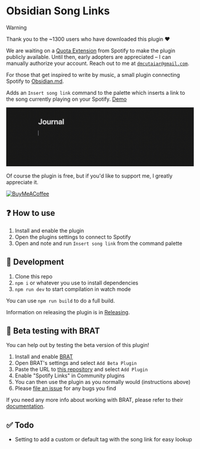 # Obsidian Song Links

> [!WARNING]
> Thank you to the ~1300 users who have downloaded this plugin ❤️
>
> We are waiting on a [Quota Extension](https://github.com/Cutaiar/obsidian-song-links/issues/5) from Spotify to make the plugin publicly available. Until then, early adopters are appreciated – I can manually authorize your account. Reach out to me at [`dmcutaiar@gmail.com`](mailto:dmcutaiar@gmail.com).

For those that get inspired to write by music, a small plugin connecting Spotify to [Obsidian.md](https://obsidian.md/).

Adds an `Insert song link` command to the palette which inserts a link to the song currently playing on your Spotify. [Demo](https://www.youtube.com/watch?v=Qzs3ssqKk2Y)

<a href="https://www.youtube.com/watch?v=Qzs3ssqKk2Y">![GIF Demo](./obsidian-song-links-demo.gif)</a>

Of course the plugin is free, but if you'd like to support me, I greatly appreciate it.

[<img src="https://cdn.buymeacoffee.com/buttons/v2/default-yellow.png" alt="BuyMeACoffee" width="120">](https://www.buymeacoffee.com/cutaiar)

## ❓ How to use

1. Install and enable the plugin
2. Open the plugins settings to connect to Spotify
3. Open and note and run `Insert song link` from the command palette

## 🔨 Development

1. Clone this repo
2. `npm i` or whatever you use to install dependencies
3. `npm run dev` to start compilation in watch mode

You can use `npm run build` to do a full build.

Information on releasing the plugin is in [Releasing](./Releasing.md).

## 👶 Beta testing with BRAT

You can help out by testing the beta version of this plugin!

1. Install and enable [BRAT](https://github.com/TfTHacker/obsidian42-brat)
2. Open BRAT's settings and select `Add Beta Plugin`
3. Paste the URL to [this repository](https://github.com/Cutaiar/obsidian-song-links) and select `Add Plugin`
4. Enable "Spotify Links" in Community plugins
5. You can then use the plugin as you normally would (instructions above)
6. Please [file an issue](https://github.com/Cutaiar/obsidian-song-links/issues/new) for any bugs you find

If you need any more info about working with BRAT, please refer to their [documentation](https://tfthacker.com/Obsidian+Plugins+by+TfTHacker/BRAT+-+Beta+Reviewer's+Auto-update+Tool/Quick+guide+for+using+BRAT).

## ✅ Todo

- Setting to add a custom or default tag with the song link for easy lookup
